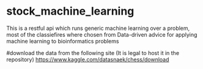 # stock_machine_learning
This is a restful api which runs generic machine learning over a problem, most of the classiefires where chosen from Data-driven advice for applying machine learning to bioinformatics problems

#download the data from the following site (It is legal to host it in the repository)
https://www.kaggle.com/datasnaek/chess/download